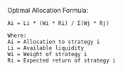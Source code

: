 Optimal Allocation Formula:
```
Ai = Li * (Wi * Ri) / Σ(Wj * Rj)

Where:
Ai = Allocation to strategy i
Li = Available liquidity
Wi = Weight of strategy i
Ri = Expected return of strategy i
```
